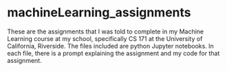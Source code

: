 # machineLearning_assignments
These are the assignments that I was told to complete in my Machine Learning course at my school, specifically CS 171 at the University of California, Riverside. The files included are python Jupyter notebooks. In each file, there is a prompt explaining the assignment and my code for that assignment.
